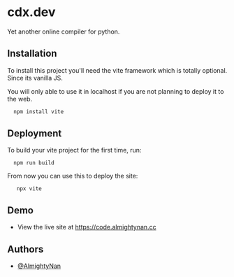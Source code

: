 # cdx.dev
 Yet another online compiler for python.
 
 ## Installation
 
 To install this project you'll need the vite framework which is totally optional. Since its vanilla JS.
 
 You will only able to use it in localhost if you are not planning to deploy it to the web.
 ```bash
   npm install vite
 ```
 
 ## Deployment
 
 To build your vite project for the first time, run:
 ```
   npm run build
 ```
 
 From now you can use this to deploy the site:
```
   npx vite
```
 ## Demo
 
 - View the live site at https://code.almightynan.cc
 
 ## Authors
 
 - [@AlmightyNan](https://github.com/almightynan)
